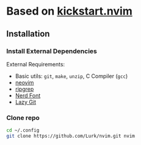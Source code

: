 # Based on [kickstart.nvim](https://github.com/nvim-lua/kickstart.nvim)

## Installation

### Install External Dependencies

External Requirements:

- Basic utils: `git`, `make`, `unzip`, C Compiler (`gcc`)
- [neovim](https://neovim.io/)
- [ripgrep](https://github.com/BurntSushi/ripgrep#installation)
- [Nerd Font](https://www.nerdfonts.com/)
- [Lazy Git](https://github.com/jesseduffield/lazygit)

### Clone repo

```sh
cd ~/.config
git clone https://github.com/Lurk/nvim.git nvim
```
